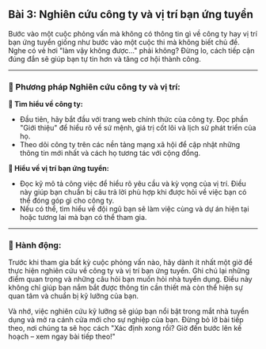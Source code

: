 ## Bài 3: Nghiên cứu công ty và vị trí bạn ứng tuyển

Bước vào một cuộc phỏng vấn mà không có thông tin gì về công ty hay vị trí bạn ứng tuyển giống như bước vào một cuộc thi mà không biết chủ đề. Nghe có vẻ hơi "làm vậy không được..." phải không? Đừng lo, cách tiếp cận đúng đắn sẽ giúp bạn tự tin hơn và tăng cơ hội thành công.

---

### 📌 Phương pháp Nghiên cứu công ty và vị trí:

**🔹 Tìm hiểu về công ty:**
- Đầu tiên, hãy bắt đầu với trang web chính thức của công ty. Đọc phần "Giới thiệu" để hiểu rõ về sứ mệnh, giá trị cốt lõi và lịch sử phát triển của họ.
- Theo dõi công ty trên các nền tảng mạng xã hội để cập nhật những thông tin mới nhất và cách họ tương tác với cộng đồng.

**🔹 Hiểu về vị trí bạn ứng tuyển:**
- Đọc kỹ mô tả công việc để hiểu rõ yêu cầu và kỳ vọng của vị trí. Điều này giúp bạn chuẩn bị câu trả lời phù hợp khi được hỏi về việc bạn có thể đóng góp gì cho công ty.
- Nếu có thể, tìm hiểu về đội ngũ bạn sẽ làm việc cùng và dự án hiện tại hoặc tương lai mà bạn có thể tham gia.

---

### 🚀 Hành động:

Trước khi tham gia bất kỳ cuộc phỏng vấn nào, hãy dành ít nhất một giờ để thực hiện nghiên cứu về công ty và vị trí bạn ứng tuyển. Ghi chú lại những điểm quan trọng và những câu hỏi bạn muốn hỏi nhà tuyển dụng. Điều này không chỉ giúp bạn nắm bắt được thông tin cần thiết mà còn thể hiện sự quan tâm và chuẩn bị kỹ lưỡng của bạn.

Và nhớ, việc nghiên cứu kỹ lưỡng sẽ giúp bạn nổi bật trong mắt nhà tuyển dụng và mở ra cánh cửa mới cho sự nghiệp của bạn. Đừng bỏ lỡ bài tiếp theo, nơi chúng ta sẽ học cách "Xác định xong rồi? Giờ đến bước lên kế hoạch – xem ngay bài tiếp theo!"